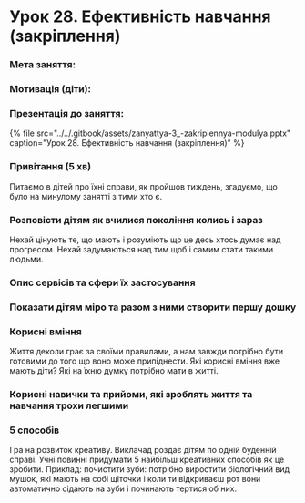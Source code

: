 # Урок 28. Ефективність навчання \(закріплення\)

### Мета заняття: 

### Мотивація **\(діти\)**:

### Презентація до заняття:

{% file src="../../.gitbook/assets/zanyattya-3\_-zakriplennya-modulya.pptx" caption="Урок 28. Ефективність навчання \(закріплення\)" %}

### Привітання \(5 хв\)

Питаємо в дітей про їхні справи, як пройшов тиждень, згадуємо, що було на минулому занятті з тими хто є.

### Розповісти дітям як вчилися покоління колись і зараз

Нехай цінують те, що мають і розуміють що це десь хтось думає над прогресом. Нехай задумаються над тим щоб і самим стати такими людьми.

### Опис сервісів та сфери їх застосування

### Показати дітям міро та разом з ними створити першу дошку

### Корисні вміння

Життя деколи грає за своїми правилами, а нам завжди потрібно бути готовими до того що воно може припіднести. Які корисні вміння вже мають діти? Які на їхню думку потрібно мати в житті.

### Корисні навички та прийоми, які зроблять життя та навчання трохи легшими

### 5 способів

Гра на розвиток креативу. Виклачад роздає дітям по одній буденній справі. Учні повинні придумати 5 найбільш креативних способів як це зробити. Приклад: почистити зуби: потрібно виростити біологічний вид мушок, які мають на собі щіточки і коли ти відкриваєш рот вони автоматично сідають на зуби і починають тертися об них.

